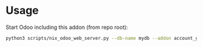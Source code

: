 # Usage

Start Odoo including this addon (from repo root):

```bash
python3 scripts/nix_odoo_web_server.py --db-name mydb --addon account_global_discount
```
